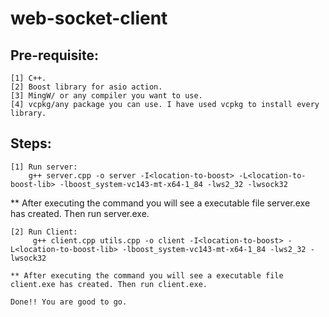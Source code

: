 # web-socket-client

## Pre-requisite:
    [1] C++.
    [2] Boost library for asio action.
    [3] MingW/ or any compiler you want to use.
    [4] vcpkg/any package you can use. I have used vcpkg to install every library.

    
## Steps:
    [1] Run server: 
        g++ server.cpp -o server -I<location-to-boost> -L<location-to-boost-lib> -lboost_system-vc143-mt-x64-1_84 -lws2_32 -lwsock32

   ** After executing the command you will see a executable file server.exe has created. Then run server.exe.

    [2] Run Client:
         g++ client.cpp utils.cpp -o client -I<location-to-boost> -L<location-to-boost-lib> -lboost_system-vc143-mt-x64-1_84 -lws2_32 -lwsock32

    ** After executing the command you will see a executable file client.exe has created. Then run client.exe.

    Done!! You are good to go.